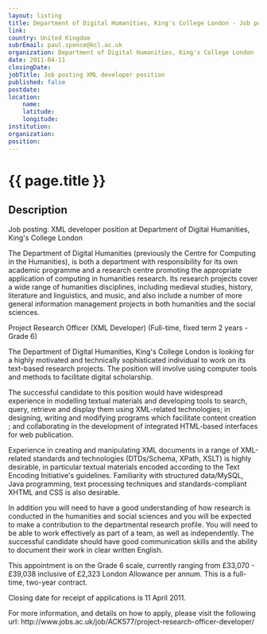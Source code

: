 ```yaml
---
layout: listing
title: Department of Digital Humanities, King's College London - Job posting - XML developer position
link:
country: United Kingdom
subrEmail: paul.spence@kcl.ac.uk
organization: Department of Digital Humanities, King's College London 
date: 2011-04-11
closingDate: 
jobTitle: Job posting XML developer position
published: false
postdate:
location:
    name: 
    latitude: 
    longitude: 
institution: 
organization: 
position: 
--- 
```



# {{ page.title }}

## Description

<p>Job posting: XML developer position at Department of Digital Humanities, King's College London</p>



<p>The Department of Digital Humanities (previously the Centre for Computing in the Humanities), is both a department with responsibility for its own academic programme and a research centre promoting the appropriate application of computing in humanities research. Its research projects cover a wide range of humanities disciplines, including medieval studies, history, literature and linguistics, and music, and also include a number of more general information management projects in both humanities and the social sciences.</p>


<p>Project Research Officer (XML Developer) (Full-time, fixed term 2 years - Grade 6)</p>



<p>The Department of Digital Humanities, King's College London is looking for a highly motivated and technically sophisticated individual to work on its text-based research projects. The position will involve using computer tools and methods to facilitate digital scholarship.</p>



<p>The successful candidate to this position would have widespread experience in modelling textual materials and developing tools to search, query, retrieve and display them using XML-related technologies; in designing, writing and modifying programs which facilitate content creation ; and collaborating in the development of integrated HTML-based interfaces for web publication.</p>

<p>Experience in creating and manipulating XML documents in a range of XML-related standards and technologies (DTDs/Schema, XPath, XSLT) is highly desirable, in particular textual materials encoded according to the Text Encoding Initiative's guidelines. Familiarity with structured data/MySQL, Java programming, text processing techniques and standards-compliant XHTML and CSS is also desirable.</p>


<p>In addition you will need to have a good understanding of how research is conducted in the humanities and social sciences and you will be expected to make a contribution to the departmental research profile. You will need to be able to work effectively as part of a team, as well as independently. The successful candidate should have good communication skills and the ability to document their work in clear written English.</p>


<p>This appointment is on the Grade 6 scale, currently ranging from £33,070 - £39,038 inclusive of £2,323 London Allowance per annum. This is a full-time, two-year contract.</p>


<p>Closing date for receipt of applications is 11 April 2011.</p>


<p>For more information, and details on how to apply, please visit the following url:
http://www.jobs.ac.uk/job/ACK577/project-research-officer-developer/</p>



